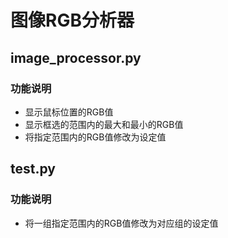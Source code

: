 # 图像RGB分析器

## image_processor.py
### 功能说明
+ 显示鼠标位置的RGB值
+ 显示框选的范围内的最大和最小的RGB值
+ 将指定范围内的RGB值修改为设定值

## test.py
### 功能说明

+ 将一组指定范围内的RGB值修改为对应组的设定值